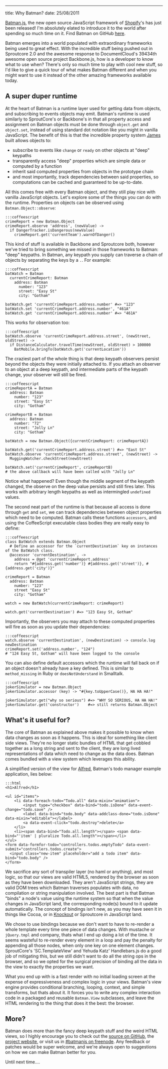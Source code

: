 ---
title: Why Batman?
date: 25/08/2011

[Batman.js](http://batmanjs.org/), the new open source JavaScript framework of [Shopify](http://shopify.com)'s has just been released! I'm absolutely elated to introduce it to the world after spending so much time on it. Find Batman on GitHub [here](https://github.com/Shopify/batman).

Batman emerges into a world populated with extraordinary frameworks being used to great effect. With the incredible stuff being pushed out in Sproutcore 2.0 and the awesome response to DocumentCloud's 39434th awesome open source project Backbone.js, how is a developer to know what to use when? There's only so much time to play with cool new stuff, so I'd like to give a quick tour of what makes Batman different and when you might want to use it instead of the other amazing frameworks available today.

## A super duper runtime

At the heart of Batman is a runtime layer used for getting data from objects, and subscribing to events objects may emit. Batman's runtime is used similarly to SproutCore's or Backbone's in that all property access and assignment on Batman objects must be done through `object.get` and `object.set`, instead of using standard dot notation like you might in vanilla JavaScript. The benefit of this is that the incredible property system [James](http://twitter.com/jamesmacaulay) built allows objects to:

 * subscribe to events like `change` or `ready` on other objects at "deep" keypaths
 * transparently access "deep" properties which are simple data or computed by a function
 * inherit said computed properties from objects in the prototype chain
 * and most importantly, track dependencies between said properties, so computations can be cached and guaranteed to be up-to-date.

All this comes free with every Batman object, and they still play nice with vanilla JavaScript objects. Let's explore some of the things you can do with the runtime. Properties on objects can be observed using `Batman.Object::observe`:

    :::coffeescript
    crimeReport = new Batman.Object
    crimeReport.observe 'address', (newValue) ->
      if DangerTracker.isDangerous(newValue)
        crimeReport.get('currentTeam').warnOfDanger()

This kind of stuff is available in Backbone and Sproutcore both, however we've tried to bring something we missed in those frameworks to Batman: "deep" keypaths. In Batman, any keypath you supply can traverse a chain of objects by separating the keys by a `.`. For example:

    :::coffeescript
    batWatch = Batman
      currentCrimeReport: Batman
        address: Batman
          number: "123"
          street: "Easy St"
          city: "Gotham"

    batWatch.get 'currentCrimeReport.address.number' #=> "123"
    batWatch.set 'currentCrimeReport.address.number', "461A"
    batWatch.get 'currentCrimeReport.address.number' #=> "461A"


This works for observation too:

    :::coffeescript
    batWatch.observe 'currentCrimeReport.address.street', (newStreet, oldStreet) ->
      if DistanceCalculator.travelTime(newStreet, oldStreet) > 100000
        BatMobile.bringTo(batWatch.get('currentLocation'))


The craziest part of the whole thing is that deep keypath observers persist beyond the objects they were initially attached to. If you attach an observer to an object at a deep keypath, and intermediate parts of the keypath change, your observer will still be fired.

    :::coffeescript
    crimeReportA = Batman
      address: Batman
        number: "123"
        street: "Easy St"
        city: "Gotham"

    crimeReportB = Batman
      address: Batman
        number: "72"
        street: "Jolly Ln"
        city: "Gotham"

    batWatch = new Batman.Object({currentCrimeReport: crimeReportA})

    batWatch.get('currentCrimeReport.address.street') #=> "East St"
    batWatch.observe 'currentCrimeReport.address.street', (newStreet) ->
      MuggingWatcher.checkStreet(newStreet)

    batWatch.set('currentCrimeReport', crimeReportB)
    # the above callback will have been called with "Jolly Ln"

Notice what happened? Even though the middle segment of the keypath changed, the observe on the deep value persists and still fires later. This works with arbitrary length keypaths as well as intermingled `undefined` values.

The second neat part of the runtime is that because all access is done through `get` and `set`, we can track dependencies between object properties which need to be computed. Batman calls these functions `accessors`, and using the CoffeeScript executable class bodies they are really easy to define:

    :::coffeescript
    class BatWatch extends Batman.Object
      # Define an accessor for the `currentDestination` key on instances of the BatWatch class.
      @accessor 'currentDestination', ->
        address = @get 'currentCrimeReport.address'
        return "#{address.get('number')} #{address.get('street')}, #{address.get('city')}"

    crimeReport = Batman
      address: Batman
        number: "123"
        street "Easy St"
        city: "Gotham"

    watch = new BatWatch(currentCrimeReport: crimeReport)

    watch.get('currentDestination') #=> "123 Easy St, Gotham"

Importantly, the observers you may attach to these computed properties will fire as soon as you update their dependencies:

    :::coffeescript
    watch.observe 'currentDestination', (newDestination) -> console.log newDestination
    crimeReport.set('address.number', "124")
    # "124 Easy St, Gotham" will have been logged to the console

You can also define default accessors which the runtime will fall back on if an object doesn't already have a key defined. This is similar to  `method_missing` in Ruby or `doesNotUnderstand` in Smalltalk.

    :::coffeescript
    jokerSimulator = new Batman.Object
    jokerSimulator.accessor (key) -> "#{key.toUpperCase()}, HA HA HA!"

    jokerSimulator.get("why so serious") #=> "WHY SO SERIOUS, HA HA HA!"
    jokerSimulator.get('constructor')    #=> still returns Batman.Object


## What's it useful for?

The core of Batman as explained above makes it possible to know when data changes as soon as it happens. This is ideal for something like client side views. They're no longer static bundles of HTML that get cobbled together as a long string and sent to the client, they are long lived representations of data which need to change as the data does. Batman comes bundled with a view system which leverages this ability.

A simplified version of the view for [Alfred](http://batmanjs.org/examples/alfred.html), Batman's todo manager example application, lies below:

    :::html
    <h1>Alfred</h1>

    <ul id="items">
        <li data-foreach-todo="Todo.all" data-mixin="animation">
            <input type="checkbox" data-bind="todo.isDone" data-event-change="todo.save" />
            <label data-bind="todo.body" data-addclass-done="todo.isDone" data-mixin="editable"></label>
            <a data-event-click="todo.destroy">delete</a>
        </li>
        <li><span data-bind="Todo.all.length"></span> <span data-bind="'item' | pluralize Todo.all.length"></span></li>
    </ul>
    <form data-formfor-todo="controllers.todos.emptyTodo" data-event-submit="controllers.todos.create">
      <input class="new-item" placeholder="add a todo item" data-bind="todo.body" />
    </form>

We sacrifice any sort of transpiler layer (no haml or anything), and most logic, so that our views are valid HTML5, rendered by the browser as soon as they have been downloaded. They aren't JavaScript strings, they are valid DOM trees which Batman traverses populates with data, no compilation or string manipulation involved. The best part is that Batman "binds" a node's value using the runtime system so that when the value changes in JavaScript land, the corresponding node(s) bound to it update automatically. The concept of bindings isn't new, as you may have seen it in things like Cocoa, or in [Knockout](http://knockoutjs.com/) or Sproutcore in JavaScript land.

We chose to use bindings because we don't want to have to re-render a whole template every time one piece of data changes. With mustache or `jQuery.tmpl` and company, thats what I end up doing a lot of the time. It seems wasteful to re-render every element in a loop and pay the penalty for appending all those nodes, when only one key on one element changes. SproutCore's 'SC.TemplateView' and Yehuda Katz' Handlebars.js do a good job of mitigating this, but we still didn't want to do all the string ops in the browser, and so we opted for the surgical precision of binding all the data in the view to exactly the properties we want.

What you end up with is a fast render with no initial loading screen at the expense of expressiveness and complex logic in your views. Batman's view engine provides conditional branching, looping, context, and simple transforms, but thats about it. It forces you to write any complex interaction code in a packaged and reusable `Batman.View` subclasses, and leave the HTML rendering to the thing that does it the best: the browser.

## More?

Batman does more than the fancy deep keypath stuff and the weird HTML views, so I highly encourage you to check out the [source on GitHub](https://github.com/Shopify/batman), the [project website](http://batmanjs.org/), or visit us in [#batmanjs on freenode](irc://freenode.net/batmanjs). Any feedback or patches would be super welcome, and we're always open to suggestions on how we can make Batman better for you.

Until next time....
